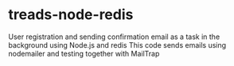 # treads-node-redis
User registration and sending confirmation email as a task in the background using Node.js and redis
This code sends emails using nodemailer and testing together with MailTrap
